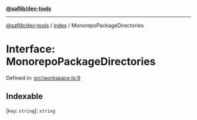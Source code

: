 [**@saflib/dev-tools**](../../index.md)

***

[@saflib/dev-tools](../../index.md) / [index](../index.md) / MonorepoPackageDirectories

# Interface: MonorepoPackageDirectories

Defined in: [src/workspace.ts:9](https://github.com/sderickson/saflib/blob/9837055ca4835f3b32ce9aa0331c39082d5b0c75/dev-tools/src/workspace.ts#L9)

## Indexable

\[`key`: `string`\]: `string`

